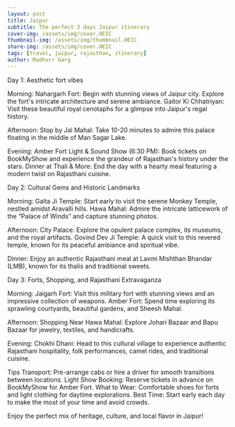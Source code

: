 ```yaml
---
layout: post
title: Jaipur
subtitle: The perfect 3 days Jaipur itinerary
cover-img: /assets/img/cover.HEIC
thumbnail-img: /assets/img/thumbnail.HEIC
share-img: /assets/img/cover.HEIC
tags: [travel, jaipur, rajasthan, itinerary]
author: Madhurr Garg
---
```


Day 1: Aesthetic fort vibes

Morning:
Nahargarh Fort: Begin with stunning views of Jaipur city. Explore the fort's intricate architecture and serene ambiance.
Gaitor Ki Chhatriyan: Visit these beautiful royal cenotaphs for a glimpse into Jaipur's regal history.

Afternoon:
Stop by Jal Mahal: Take 10-20 minutes to admire this palace floating in the middle of Man Sagar Lake.

Evening:
Amber Fort Light & Sound Show (6:30 PM): Book tickets on BookMyShow and experience the grandeur of Rajasthan's history under the stars.
Dinner at Thali & More: End the day with a hearty meal featuring a modern twist on Rajasthani cuisine.

Day 2: Cultural Gems and Historic Landmarks

Morning:
Galta Ji Temple: Start early to visit the serene Monkey Temple, nestled amidst Aravalli hills.
Hawa Mahal: Admire the intricate latticework of the “Palace of Winds” and capture stunning photos.

Afternoon:
City Palace: Explore the opulent palace complex, its museums, and the royal artifacts.
Govind Dev Ji Temple: A quick visit to this revered temple, known for its peaceful ambiance and spiritual vibe.

Dinner:
Enjoy an authentic Rajasthani meal at Laxmi Mishthan Bhandar (LMB), known for its thalis and traditional sweets.

Day 3: Forts, Shopping, and Rajasthani Extravaganza

Morning:
Jaigarh Fort: Visit this military fort with stunning views and an impressive collection of weapons.
Amber Fort: Spend time exploring its sprawling courtyards, beautiful gardens, and Sheesh Mahal.

Afternoon:
Shopping Near Hawa Mahal: Explore Johari Bazaar and Bapu Bazaar for jewelry, textiles, and handicrafts.

Evening:
Chokhi Dhani: Head to this cultural village to experience authentic Rajasthani hospitality, folk performances, camel rides, and traditional cuisine.

Tips
Transport: Pre-arrange cabs or hire a driver for smooth transitions between locations.
Light Show Booking: Reserve tickets in advance on BookMyShow for Amber Fort.
What to Wear: Comfortable shoes for forts and light clothing for daytime explorations.
Best Time: Start early each day to make the most of your time and avoid crowds.

Enjoy the perfect mix of heritage, culture, and local flavor in Jaipur!